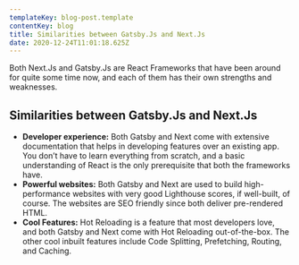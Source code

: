 ```yaml
---
templateKey: blog-post.template
contentKey: blog
title: Similarities between Gatsby.Js and Next.Js
date: 2020-12-24T11:01:18.625Z
---
```

Both Next.Js and Gatsby.Js are React Frameworks that have been around for quite some time now, and each of them has their own strengths and weaknesses.

## **Similarities between Gatsby.Js and Next.Js**

* **Developer experience:** Both Gatsby and Next come with extensive documentation that helps in developing features over an existing app. You don’t have to learn everything from scratch, and a basic understanding of React is the only prerequisite that both the frameworks have.
* **Powerful websites:** Both Gatsby and Next are used to build high-performance websites with very good Lighthouse scores, if well-built, of course. The websites are SEO friendly since both deliver pre-rendered HTML.
* **Cool Features:** Hot Reloading is a feature that most developers love, and both Gatsby and Next come with Hot Reloading out-of-the-box. The other cool inbuilt features include Code Splitting, Prefetching, Routing, and Caching.